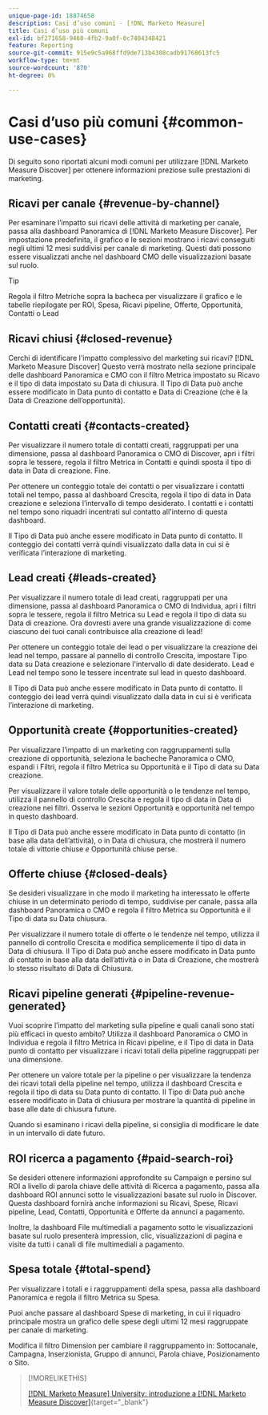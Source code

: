 ```yaml
---
unique-page-id: 18874658
description: Casi d’uso comuni - [!DNL Marketo Measure]
title: Casi d’uso più comuni
exl-id: bf271658-9460-4fb2-9a0f-0c7404348421
feature: Reporting
source-git-commit: 915e9c5a968ffd9de713b4308cadb91768613fc5
workflow-type: tm+mt
source-wordcount: '870'
ht-degree: 0%

---
```


# Casi d’uso più comuni {#common-use-cases}

Di seguito sono riportati alcuni modi comuni per utilizzare [!DNL Marketo Measure Discover] per ottenere informazioni preziose sulle prestazioni di marketing.

## Ricavi per canale {#revenue-by-channel}

Per esaminare l’impatto sui ricavi delle attività di marketing per canale, passa alla dashboard Panoramica di [!DNL Marketo Measure Discover]. Per impostazione predefinita, il grafico e le sezioni mostrano i ricavi conseguiti negli ultimi 12 mesi suddivisi per canale di marketing. Questi dati possono essere visualizzati anche nel dashboard CMO delle visualizzazioni basate sul ruolo.

>[!TIP]
>
>Regola il filtro Metriche sopra la bacheca per visualizzare il grafico e le tabelle riepilogate per ROI, Spesa, Ricavi pipeline, Offerte, Opportunità, Contatti o Lead

## Ricavi chiusi {#closed-revenue}

Cerchi di identificare l&#39;impatto complessivo del marketing sui ricavi? [!DNL Marketo Measure Discover] Questo verrà mostrato nella sezione principale delle dashboard Panoramica e CMO con il filtro Metrica impostato su Ricavo e il tipo di data impostato su Data di chiusura. Il Tipo di Data può anche essere modificato in Data punto di contatto e Data di Creazione (che è la Data di Creazione dell’opportunità).

## Contatti creati {#contacts-created}

Per visualizzare il numero totale di contatti creati, raggruppati per una dimensione, passa al dashboard Panoramica o CMO di Discover, apri i filtri sopra le tessere, regola il filtro Metrica in Contatti e quindi sposta il tipo di data in Data di creazione. Fine.

Per ottenere un conteggio totale dei contatti o per visualizzare i contatti totali nel tempo, passa al dashboard Crescita, regola il tipo di data in Data creazione e seleziona l’intervallo di tempo desiderato. I contatti e i contatti nel tempo sono riquadri incentrati sul contatto all&#39;interno di questa dashboard.

Il Tipo di Data può anche essere modificato in Data punto di contatto. Il conteggio dei contatti verrà quindi visualizzato dalla data in cui si è verificata l’interazione di marketing.

## Lead creati {#leads-created}

Per visualizzare il numero totale di lead creati, raggruppati per una dimensione, passa al dashboard Panoramica o CMO di Individua, apri i filtri sopra le tessere, regola il filtro Metrica su Lead e regola il tipo di data su Data di creazione. Ora dovresti avere una grande visualizzazione di come ciascuno dei tuoi canali contribuisce alla creazione di lead!

Per ottenere un conteggio totale dei lead o per visualizzare la creazione dei lead nel tempo, passare al pannello di controllo Crescita, impostare Tipo data su Data creazione e selezionare l&#39;intervallo di date desiderato. Lead e Lead nel tempo sono le tessere incentrate sul lead in questo dashboard.

Il Tipo di Data può anche essere modificato in Data punto di contatto. Il conteggio dei lead verrà quindi visualizzato dalla data in cui si è verificata l’interazione di marketing.

## Opportunità create {#opportunities-created}

Per visualizzare l’impatto di un marketing con raggruppamenti sulla creazione di opportunità, seleziona le bacheche Panoramica o CMO, espandi i Filtri, regola il filtro Metrica su Opportunità e il Tipo di data su Data creazione.

Per visualizzare il valore totale delle opportunità o le tendenze nel tempo, utilizza il pannello di controllo Crescita e regola il tipo di data in Data di creazione nei filtri. Osserva le sezioni Opportunità e opportunità nel tempo in questo dashboard.

Il Tipo di Data può anche essere modificato in Data punto di contatto (in base alla data dell’attività), o in Data di chiusura, che mostrerà il numero totale di vittorie chiuse _e_ Opportunità chiuse perse.

## Offerte chiuse {#closed-deals}

Se desideri visualizzare in che modo il marketing ha interessato le offerte chiuse in un determinato periodo di tempo, suddivise per canale, passa alla dashboard Panoramica o CMO e regola il filtro Metrica su Opportunità e il Tipo di data su Data chiusura.

Per visualizzare il numero totale di offerte o le tendenze nel tempo, utilizza il pannello di controllo Crescita e modifica semplicemente il tipo di data in Data di chiusura. Il Tipo di Data può anche essere modificato in Data punto di contatto in base alla data dell’attività o in Data di Creazione, che mostrerà lo stesso risultato di Data di Chiusura.

## Ricavi pipeline generati {#pipeline-revenue-generated}

Vuoi scoprire l’impatto del marketing sulla pipeline e quali canali sono stati più efficaci in questo ambito? Utilizza il dashboard Panoramica o CMO in Individua e regola il filtro Metrica in Ricavi pipeline, e il Tipo di data in Data punto di contatto per visualizzare i ricavi totali della pipeline raggruppati per una dimensione.

Per ottenere un valore totale per la pipeline o per visualizzare la tendenza dei ricavi totali della pipeline nel tempo, utilizza il dashboard Crescita e regola il tipo di data su Data punto di contatto. Il Tipo di Data può anche essere modificato in Data di chiusura per mostrare la quantità di pipeline in base alle date di chiusura future.

Quando si esaminano i ricavi della pipeline, si consiglia di modificare le date in un intervallo di date futuro.

## ROI ricerca a pagamento {#paid-search-roi}

Se desideri ottenere informazioni approfondite su Campaign e persino sul ROI a livello di parola chiave delle attività di Ricerca a pagamento, passa alla dashboard ROI annunci sotto le visualizzazioni basate sul ruolo in Discover. Questa dashboard fornirà anche informazioni su Ricavi, Spese, Ricavi pipeline, Lead, Contatti, Opportunità e Offerte da annunci a pagamento.

Inoltre, la dashboard File multimediali a pagamento sotto le visualizzazioni basate sul ruolo presenterà impression, clic, visualizzazioni di pagina e visite da tutti i canali di file multimediali a pagamento.

## Spesa totale {#total-spend}

Per visualizzare i totali e i raggruppamenti della spesa, passa alla dashboard Panoramica e regola il filtro Metrica su Spesa.

Puoi anche passare al dashboard Spese di marketing, in cui il riquadro principale mostra un grafico delle spese degli ultimi 12 mesi raggruppate per canale di marketing.

Modifica il filtro Dimension per cambiare il raggruppamento in: Sottocanale, Campagna, Inserzionista, Gruppo di annunci, Parola chiave, Posizionamento o Sito.

>[!MORELIKETHIS]
>
>[[!DNL Marketo Measure] University: introduzione a [!DNL Marketo Measure Discover]](https://universityonline.marketo.com/courses/bizible-discover/#/page/5c645586a7863a73ad3b23e6){target="_blank"}
